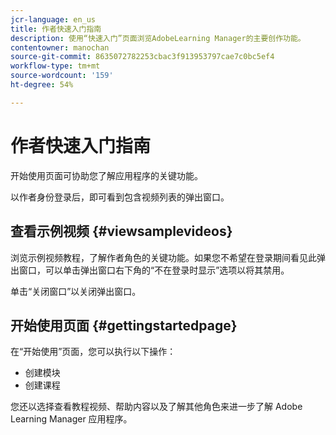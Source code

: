 ```yaml
---
jcr-language: en_us
title: 作者快速入门指南
description: 使用“快速入门”页面浏览AdobeLearning Manager的主要创作功能。
contentowner: manochan
source-git-commit: 8635072782253cbac3f913953797cae7c0bc5ef4
workflow-type: tm+mt
source-wordcount: '159'
ht-degree: 54%

---
```




# 作者快速入门指南

开始使用页面可协助您了解应用程序的关键功能。

以作者身份登录后，即可看到包含视频列表的弹出窗口。

## 查看示例视频 {#viewsamplevideos}

浏览示例视频教程，了解作者角色的关键功能。如果您不希望在登录期间看见此弹出窗口，可以单击弹出窗口右下角的“不在登录时显示”选项以将其禁用。

单击“关闭窗口”以关闭弹出窗口。

<!--![](assets/welcome-videos.png)-->

## 开始使用页面 {#gettingstartedpage}

在“开始使用”页面，您可以执行以下操作：

* 创建模块
* 创建课程

您还以选择查看教程视频、帮助内容以及了解其他角色来进一步了解 Adobe Learning Manager 应用程序。

<!--![](assets/author-experienceprime.png)-->

